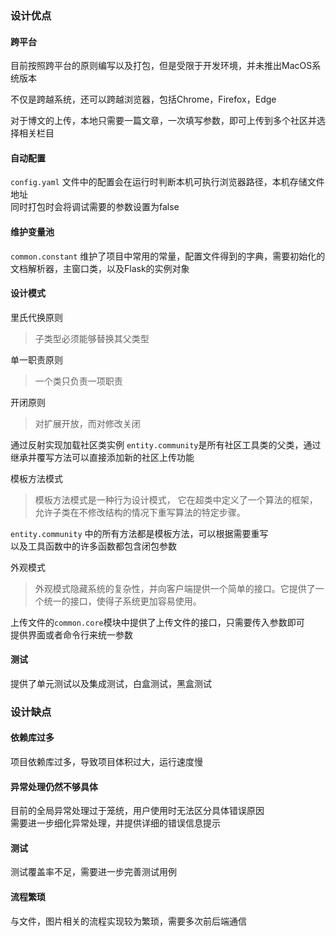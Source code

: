 ### 设计优点

#### 跨平台

目前按照跨平台的原则编写以及打包，但是受限于开发环境，并未推出MacOS系统版本  

不仅是跨越系统，还可以跨越浏览器，包括Chrome，Firefox，Edge  

对于博文的上传，本地只需要一篇文章，一次填写参数，即可上传到多个社区并选择相关栏目

#### 自动配置
`config.yaml` 文件中的配置会在运行时判断本机可执行浏览器路径，本机存储文件地址  
同时打包时会将调试需要的参数设置为false

#### 维护变量池
`common.constant` 维护了项目中常用的常量，配置文件得到的字典，需要初始化的文档解析器，主窗口类，以及Flask的实例对象  

#### 设计模式

里氏代换原则
> 子类型必须能够替换其父类型

单一职责原则
> 一个类只负责一项职责

开闭原则
> 对扩展开放，而对修改关闭


通过反射实现加载社区类实例
`entity.community`是所有社区工具类的父类，通过继承并覆写方法可以直接添加新的社区上传功能  

模板方法模式
> 模板方法模式是一种行为设计模式， 它在超类中定义了一个算法的框架， 允许子类在不修改结构的情况下重写算法的特定步骤。

`entity.community` 中的所有方法都是模板方法，可以根据需要重写  
以及工具函数中的许多函数都包含闭包参数  


外观模式  
> 外观模式隐藏系统的复杂性，并向客户端提供一个简单的接口。它提供了一个统一的接口，使得子系统更加容易使用。

上传文件的`common.core`模块中提供了上传文件的接口，只需要传入参数即可  
提供界面或者命令行来统一参数  

#### 测试

提供了单元测试以及集成测试，白盒测试，黑盒测试  

### 设计缺点

#### 依赖库过多

项目依赖库过多，导致项目体积过大，运行速度慢  

#### 异常处理仍然不够具体

目前的全局异常处理过于笼统，用户使用时无法区分具体错误原因  
需要进一步细化异常处理，并提供详细的错误信息提示  

#### 测试

测试覆盖率不足，需要进一步完善测试用例  

#### 流程繁琐

与文件，图片相关的流程实现较为繁琐，需要多次前后端通信


